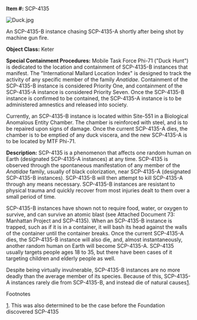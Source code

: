 **Item #:** SCP-4135

![Duck.jpg](http://scp-wiki.wdfiles.com/local--files/scp-4135/Duck.jpg)

An SCP-4135-B instance chasing SCP-4135-A shortly after being shot by machine gun fire.

**Object Class:** Keter

**Special Containment Procedures:** Mobile Task Force Phi-71 ("Duck Hunt") is dedicated to the location and containment of SCP-4135-B instances that manifest. The "International Mallard Location Index" is designed to track the activity of any specific member of the family _Anatidae._ Containment of the SCP-4135-B instance is considered Priority One, and containment of the SCP-4135-A instance is considered Priority Seven. Once the SCP-4135-B instance is confirmed to be contained, the SCP-4135-A instance is to be administered amnestics and released into society.

Currently, an SCP-4135-B instance is located within Site-551 in a Biological Anomalous Entity Chamber. The chamber is reinforced with steel, and is to be repaired upon signs of damage. Once the current SCP-4135-A dies, the chamber is to be emptied of any duck viscera, and the new SCP-4135-A is to be located by MTF Phi-71.

**Description:** SCP-4135 is a phenomenon that affects one random human on Earth (designated SCP-4135-A instances) at any time. SCP-4135 is observed through the spontaneous manifestation of any member of the _Anatidae_ family, usually of black colorization, near SCP-4135-A (designated SCP-4135-B instances). SCP-4135-B will then attempt to kill SCP-4135-A through any means necessary. SCP-4135-B instances are resistant to physical trauma and quickly recover from most injuries dealt to them over a small period of time.

SCP-4135-B instances have shown not to require food, water, or oxygen to survive, and can survive an atomic blast (see Attached Document 73: Manhattan Project and SCP-4135). When an SCP-4135-B instance is trapped, such as if it is in a container, it will bash its head against the walls of the container until the container breaks. Once the current SCP-4135-A dies, the SCP-4135-B instance will also die, and, almost instantaneously, another random human on Earth will become SCP-4135-A. SCP-4135 usually targets people ages 18 to 35, but there have been cases of it targeting children and elderly people as well.

Despite being virtually invulnerable, SCP-4135-B instances are no more deadly than the average member of its species. Because of this, SCP-4135-A instances rarely die from SCP-4135-B, and instead die of natural causes[1](javascript:;).

Footnotes

[1](javascript:;). This was also determined to be the case before the Foundation discovered SCP-4135